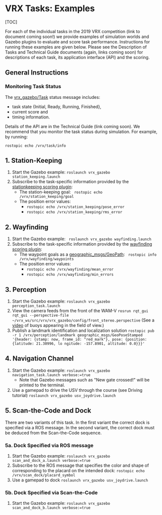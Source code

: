 # VRX Tasks: Examples #

[TOC]

For each of the individual tasks in the 2019 VRX competition (link to document coming soon!) we provide examples of simulation worlds and Gazebo plugins to evaluate and score task performance.  Instructions for running these examples are given below. Please see the Description of Tasks and Technical Guide documents (again, links coming soon) for descriptions of each task, its application interface (API) and the scoring.

## General Instructions ##

### Monitoring Task Status ###

The [vrx_gazebo/Task](https://bitbucket.org/osrf/vrx/src/default/vrx_gazebo/msg/Task.msg) status message includes:

* task state {Initial, Ready, Running, Finished},
* current score and 
* timing information. 

Details of the API are in the Technical Guide (link coming soon).  We recommend that you monitor the task status during simulation. For example, by running:

```
rostopic echo /vrx/task/info 
```

## 1. Station-Keeping ##

1. Start the Gazebo example: `roslaunch vrx_gazebo station_keeping.launch`
1. Subscribe to the task-specific information provided by the [stationkeeping scoring plugin](https://bitbucket.org/osrf/vrx/src/default/vrx_gazebo/include/vrx_gazebo/stationkeeping_scoring_plugin.hh):
    * The station-keeping goal: ` rostopic echo /vrx/station_keeping/goal`
    * The position error values:
        * `rostopic echo /vrx/station_keeping/pose_error`
        * `rostopic echo /vrx/station_keeping/rms_error`

## 2. Wayfinding ##

1. Start the Gazebo example: ` roslaunch vrx_gazebo wayfinding.launch`
1. Subscribe to the task-specific information provided by the [wayfinding scoring plugin](https://bitbucket.org/osrf/vrx/src/default/vrx_gazebo/include/vrx_gazebo/wayfinding_scoring_plugin.hh):
    * The waypoint goals as a [geographic_msgs/GeoPath](http://docs.ros.org/api/geographic_msgs/html/msg/GeoPath.html): ` rostopic info /vrx/wayfinding/waypoints`
    * The position error values:
        * `rostopic echo /vrx/wayfinding/mean_error`
        * `rostopic echo /vrx/wayfinding/min_errors`

## 3. Perception ##

1. Start the Gazebo example: `roslaunch vrx_gazebo perception_task.launch`
1. View the camera feeds from the front of the WAM-V `rosrun rqt_gui rqt_gui --perspective-file ~/vrx_ws/src/vrx/vrx_gazebo/config/front_stereo.perspective` (See a [video](https://vimeo.com/user5784414/review/321818142/3d90192ee0) of buoys appearing in the field of view.) 
1. Publish a landmark identification and localization solution `rostopic pub -r 1 /vrx/perception/landmark geographic_msgs/GeoPoseStamped '{header: {stamp: now, frame_id: "red_mark"}, pose: {position: {latitude: 21.30996, lo
ngitude: -157.8901, altitude: 0.0}}}'`

## 4. Navigation Channel ##

1. Start the Gazebo example: `roslaunch vrx_gazebo navigation_task.launch verbose:=true`
    * Note that Gazebo messages such as "New gate crossed!" will be printed to the terminal.
1. Use a gamepad to drive the USV through the course (see Driving tutorial) `roslaunch vrx_gazebo usv_joydrive.launch`


## 5. Scan-the-Code and Dock ##

There are two variants of this task.  In the first variant the correct dock is specified via a ROS message.  In the second variant, the correct dock must be deduced from the Scan-the-Code sequence.

### 5a. Dock Specified via ROS message ###

1. Start the Gazebo example: `roslaunch vrx_gazebo scan_and_dock_a.launch verbose:=true`
1. Subscribe to the ROS message that specifies the color and shape of corresponding to the placard on the intended dock: `rostopic echo /vrx/scan_dock/placard_symbol`
1. Use a gamepad to dock `roslaunch vrx_gazebo usv_joydrive.launch`

### 5b. Dock Specified via Scan-the-Code ###

1. Start the Gazebo example: `roslaunch vrx_gazebo scan_and_dock_b.launch verbose:=true`